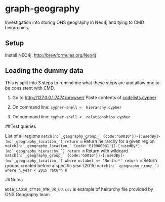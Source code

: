 graph-geography
================

Investigation into storing ONS geography in Neo4j and tying to CMD heirarchies.

## Setup

Install NEO4j: http://brewformulas.org/Neo4j

## Loading the dummy data
This is split into 3 steps to remind me what these steps are and allow one to be consistent with CMD.

1. Go to http://127.0.0.1:7474/browser/
        Paste contents of [codelists.cypher](/cypher-scripts/codelists.cypher)

2. On command line: `cypher-shell <  hierarchy.cypher`

3. On command line: `cypher-shell <  relationships.cypher`


##Test queries

List of all regions ``match(n:`_geography_group_` {code:'GOR10'})-[:usedBy]-(m:`_geography_location_`) return m``
Return heirarchy for a given region ``match(n:`_geography_location_` {code:'E10000031'})-[:usedBy*]-(m:`_geography_hierarchy_`) return m``
Return with wildcard ``match(n:`_geography_group_` {code:'GOR10'})-[:usedBy]-(m:`_geography_location_`) where m.label =~ 'North.*' return m``
Return groups created before a specific year (2015) ```match(n:`_geography_group_`) where n.year < 2015 return n```

##Notes

``WD16_LAD16_CTY16_OTH_UK_LU.csv`` is example of heirarchy file provided by ONS Geography team


